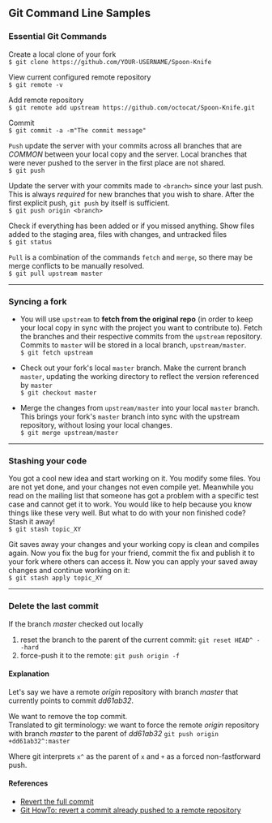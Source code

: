 ## Git Command Line Samples

### Essential Git Commands

Create a local clone of your fork  
 `$ git clone https://github.com/YOUR-USERNAME/Spoon-Knife`

View current configured remote repository  
`$ git remote -v`

Add remote repository  
`$ git remote add upstream https://github.com/octocat/Spoon-Knife.git`

Commit  
`$ git commit -a -m"The commit message"`

`Push` update the server with your commits across all branches that are *COMMON* between your local copy and the server.  Local branches that were never  pushed to the server in the first place are not shared.  
`$ git push`

Update the server with your commits made to `<branch>` since your last push. This is always *required* for new branches that you wish to share. After the first explicit push, `git push` by itself is sufficient.  
`$ git push origin <branch>`

Check if everything has been added or if you missed anything. Show files added to the staging area, files with changes, and untracked files  
`$ git status`  

`Pull` is a combination of the commands `fetch` and `merge`, so there may be merge conflicts to be manually resolved.  
`$ git pull upstream master`


---
### Syncing a fork

* You will use `upstream` to __fetch from the original repo__ (in order to keep your local copy in sync with the project you want to contribute to). Fetch the branches and their respective commits from the `upstream` repository. Commits to `master` will be stored in a local branch, `upstream/master`.  
`$ git fetch upstream`

* Check out your fork's local `master` branch.  Make the current branch `master`, updating the working directory to reflect the version referenced by `master`  
`$ git checkout master`

* Merge the changes from `upstream/master` into your local `master`  branch. This brings your fork's `master` branch into sync with the upstream repository, without losing your local changes.  
`$ git merge upstream/master`


---
### Stashing your code

You got a cool new idea and start working on it. You modify some files. You are not yet done, and your changes not even compile yet. Meanwhile you read on the mailing list that someone has got a problem with a specific test case and cannot get it to work. You would like to help because you know things like these very well. But what to do with your non finished code? Stash it away!  
`$ git stash topic_XY`

Git saves away your changes and your working copy is clean and compiles again. Now you fix the bug for your friend, commit the fix and publish it to your fork where others can access it. Now you can apply your saved away changes and continue working on it:  
`$ git stash apply topic_XY`


---
### __Delete the last commit__

If the branch _master_ checked out locally
1. reset the branch to the parent of the current commit: `git reset HEAD^ --hard`
2. force-push it to the remote: `git push origin -f`

#### Explanation  
Let's say we have a remote _origin_ repository with branch _master_ that currently points to commit _dd61ab32_.  

We want to remove the top commit.  
Translated to git terminology: we want to force the remote _origin_ repository with branch _master_ to the parent of _dd61ab32_
`git push origin +dd61ab32^:master`

Where git interprets `x^` as the parent of `x` and `+` as a forced non-fastforward push.

#### References
* [Revert the full commit](https://gist.github.com/gunjanpatel/18f9e4d1eb609597c50c2118e416e6a6)
 * [Git HowTo: revert a commit already pushed to a remote repository](http://christoph.ruegg.name/blog/git-howto-revert-a-commit-already-pushed-to-a-remote-reposit.html)
